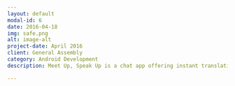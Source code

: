 ```yaml
---
layout: default
modal-id: 6
date: 2016-04-18
img: safe.png
alt: image-alt
project-date: April 2016
client: General Assembly
category: Android Development
description: Meet Up, Speak Up is a chat app offering instant translation to and from your desired languages. It features public chatrooms as well as the ability to create your own private chatrooms (1on1 or group). The core of the app relies on Firebase as its database and uses Firebase's UI library to send and receive data. The translation comes from Microsoft Bing's Translate API and the app is also using Bing's library as well as Volley's library to handle requests asynchronously.

---
```

